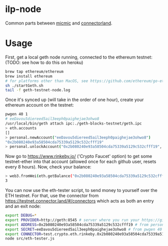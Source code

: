 # ilp-node
Common parts between [micmic](https://github.com/michielbdejong/micmic) and [connectorland](https://github.com/interledger/connector.land).

# Usage

First, get a local geth node running, connected to the ethereum testnet: (TODO: see how to do this on heroku)
```sh
brew tap ethereum/ethereum
brew install ethereum
# for platforms other than MacOS, see https://github.com/ethereum/go-ethereum/wiki/Building-Ethereum
sh ./startGeth.sh
tail -f geth-testnet-node.log
```

Once it's synced up (will take in the order of one hour), create your ethereum account on the testnet:
```sh
pwgen 40 1
# eeDavou5diereed5ail3eeph0paighejae3ohwo8
/usr/local/bin/geth attach ipc:./geth-blocks-testnet/geth.ipc
> eth.accounts
[]
> personal.newAccount("eeDavou5diereed5ail3eeph0paighejae3ohwo8")
"0x2b080240e93a58504cda75339a5129c532cfff19"
> personal.unlockAccount("0x2b080240e93a58504cda75339a5129c532cfff19", "eeDavou5diereed5ail3eeph0paighejae3ohwo8")
```

Now go to https://www.rinkeby.io/ ('Crypto Faucet' option) to get some testnet-ether into that account (allowed once for each github user, resets every 8 hours).
Now, check your balance:

```sh
> web3.fromWei(eth.getBalance("0x2b080240e93a58504cda75339a5129c532cfff19"), "ether")
3
```

You can now use the eth-tester script, to send money to yourself over the ETH testnet. For that, use the connector from https://testnet.connector.land/#/connectors
which acts as both an entry and an exit node:

```sh
export DEBUG=*
export PROVIDER=http://geth:8545 # server where you run your https://github.com/michielbdejong/geth-rinkeby-docker instance
export ADDRESS=0x2b080240e93a58504cda75339a5129c532cfff19 # from personal.newAccount('eeDavou5diereed5ail3eeph0paighejae3ohwo8') above
export SECRET=eeDavou5diereed5ail3eeph0paighejae3ohwo8 # from pwgen 40 1 above
export CONNECTOR=test.crypto.eth.rinkeby.0x2b080240e93a58504cda75339a5129c532cfff19 # from https://testnet.connector.land/#connectors
node src/eth-tester.js
```
